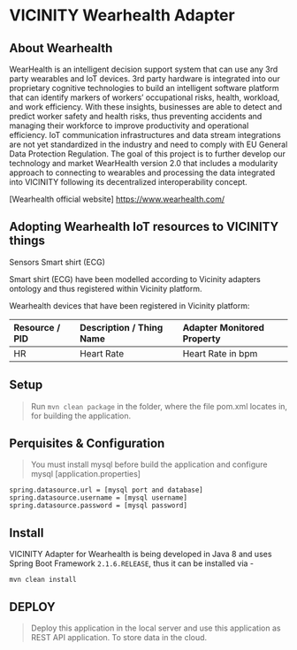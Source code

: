 # VICINITY Wearhealth Adapter

## About Wearhealth

WearHealth is an intelligent decision support system that can use any 3rd party wearables
and IoT devices. 3rd party hardware is integrated into our proprietary cognitive technologies
to build an intelligent software platform that can identify markers of workers’ occupational
risks, health, workload, and work efficiency. With these insights, businesses are able to detect
and predict worker safety and health risks, thus preventing accidents and managing their workforce
 to improve productivity and operational efficiency.
IoT communication infrastructures and data stream integrations are not yet standardized in
the industry and need to comply with EU General Data Protection Regulation. The goal of this
project is to further develop our technology and market WearHealth version 2.0 that includes
a modularity approach to connecting to wearables and processing the data integrated into
VICINITY following its decentralized interoperability concept.

[Wearhealth official website]    https://www.wearhealth.com/

## Adopting Wearhealth IoT resources to VICINITY things

 Sensors
	Smart shirt (ECG)

Smart shirt (ECG) have been modelled according to Vicinity adapters ontology and thus
registered within Vicinity platform.

Wearhealth devices that have been registered in Vicinity platform:

| Resource / PID        | Description / Thing Name     | Adapter Monitored Property  |
|:--------------------- |:---------------------------- |:--------------------------- |
| HR                    | Heart Rate                   | Heart Rate in bpm           |

## Setup
>Run ```mvn clean package``` in the folder, where the file pom.xml locates in, 
for building the application.

## Perquisites & Configuration
> You must install mysql before build the application 
and configure mysql [application.properties]

```
spring.datasource.url = [mysql port and database]
spring.datasource.username = [mysql username]
spring.datasource.password = [mysql password]
```
## Install
VICINITY Adapter for Wearhealth is being developed in Java 8 and uses Spring Boot Framework ```2.1.6.RELEASE```, thus it can be
installed via -

```
mvn clean install
```
## DEPLOY
> Deploy this application in the local server and use this application as REST API application.
To store data in the cloud.